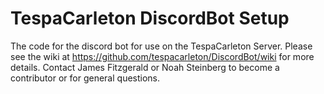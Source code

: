 # TespaCarleton DiscordBot Setup
The code for the discord bot for use on the TespaCarleton Server.
Please see the wiki at https://github.com/tespacarleton/DiscordBot/wiki for more details.
Contact James Fitzgerald or Noah Steinberg to become a contributor or for general questions.